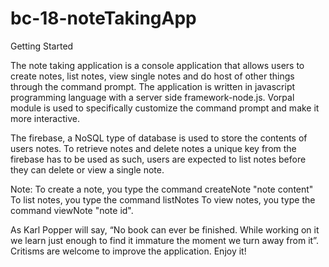 # bc-18-noteTakingApp
Getting Started

The note taking application is a console application that allows users to create notes, list notes, view single notes and do host of other things through the command prompt.
The application is written in javascript programming language with a server side framework-node.js. 
Vorpal module is used to specifically customize the command prompt and make it more interactive.

The firebase, a NoSQL type of database is used to store the contents of users notes.
To retrieve notes and delete notes a unique key from the firebase has to be used as such, users are expected to list notes before they can delete or view a single note.

Note:
To create a note, you type the command createNote "note content"
To list notes, you type the command listNotes
To view notes, you type the command viewNote "note id".

As Karl Popper will say, “No book can ever be finished. While working on it we learn just enough to find it immature the moment we turn away from it”. Critisms are welcome to improve the application. 
Enjoy it!
